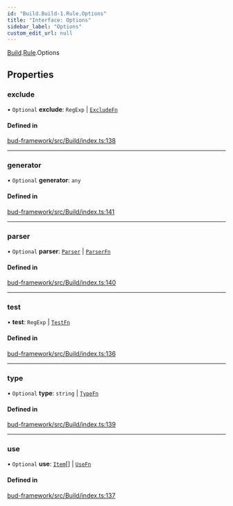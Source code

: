 ```yaml
---
id: "Build.Build-1.Rule.Options"
title: "Interface: Options"
sidebar_label: "Options"
custom_edit_url: null
---
```


[Build](../modules/Build.Build-1.md).[Rule](../modules/Build.Build-1.Rule.md).Options

## Properties

### exclude

• `Optional` **exclude**: `RegExp` \| [`ExcludeFn`](../modules/Build.Build-1.Rule.md#excludefn)

#### Defined in

[bud-framework/src/Build/index.ts:138](https://github.com/roots/bud/blob/18ced3274/packages/@roots/bud-framework/src/Build/index.ts#L138)

___

### generator

• `Optional` **generator**: `any`

#### Defined in

[bud-framework/src/Build/index.ts:141](https://github.com/roots/bud/blob/18ced3274/packages/@roots/bud-framework/src/Build/index.ts#L141)

___

### parser

• `Optional` **parser**: [`Parser`](Build.Build-1.Rule.Parser.md) \| [`ParserFn`](../modules/Build.Build-1.Rule.md#parserfn)

#### Defined in

[bud-framework/src/Build/index.ts:140](https://github.com/roots/bud/blob/18ced3274/packages/@roots/bud-framework/src/Build/index.ts#L140)

___

### test

• **test**: `RegExp` \| [`TestFn`](../modules/Build.Build-1.Rule.md#testfn)

#### Defined in

[bud-framework/src/Build/index.ts:136](https://github.com/roots/bud/blob/18ced3274/packages/@roots/bud-framework/src/Build/index.ts#L136)

___

### type

• `Optional` **type**: `string` \| [`TypeFn`](../modules/Build.Build-1.Rule.md#typefn)

#### Defined in

[bud-framework/src/Build/index.ts:139](https://github.com/roots/bud/blob/18ced3274/packages/@roots/bud-framework/src/Build/index.ts#L139)

___

### use

• `Optional` **use**: [`Item`](Build.Build-1.Item-1.md)[] \| [`UseFn`](../modules/Build.Build-1.Rule.md#usefn)

#### Defined in

[bud-framework/src/Build/index.ts:137](https://github.com/roots/bud/blob/18ced3274/packages/@roots/bud-framework/src/Build/index.ts#L137)
